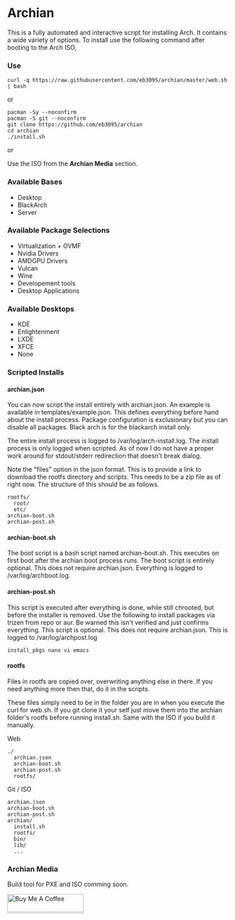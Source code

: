 
# Archian
This is a fully automated and interactive script for installing Arch. It contains a wide variety of options. To install use the
following command after booting to the Arch ISO,

### Use
```
curl -q https://raw.githubusercontent.com/eb3095/archian/master/web.sh | bash
```

or

```
pacman -Sy --noconfirm
pacman -S git --noconfirm
git clone https://github.com/eb3095/archian
cd archian
./install.sh
```

or

Use the ISO from the **Archian Media** section.

### Available Bases
* Desktop
* BlackArch
* Server

### Available Package Selections
* Virtualization + OVMF
* Nvidia Drivers
* AMDGPU Drivers
* Vulcan
* Wine
* Developement tools
* Desktop Applications

### Available Desktops
* KDE
* Enlightenment
* LXDE
* XFCE
* None

### Scripted Installs

#### archian.json
You can now script the install entirely with archian.json. An example is available in templates/example.json. This defines everything
before hand about the install process. Package configuration is exclusionary but you can disable all packages. Black arch is for the
blackarch install only.

The entire install process is logged to /var/log/arch-install.log. The install process is only logged when scripted. As of now I do
not have a proper work around for stdout/stderr redirection that doesn't break dialog.

Note the "files" option in the json format. This is to provide a link to download the rootfs directory and scripts. This needs to be a
zip file as of right now. The structure of this should be as follows.

```
rootfs/
  root/
  etc/
archian-boot.sh
archian-post.sh
```

#### archian-boot.sh
The boot script is a bash script named archian-boot.sh. This executes on first boot after the archian boot process runs. The boot script
is entirely optional. This does not require archian.json. Everything is logged to /var/log/archboot.log.

#### archian-post.sh
This script is executed after everything is done, while still chrooted, but before the installer is removed. Use the following to install
packages via trizen from repo or aur. Be warned this isn't verified and just confirms everything. This script is optional. This does not
require archian.json. This is logged to /var/log/archpost.log

```
install_pkgs nano vi emacs
```

#### rootfs
Files in rootfs are copied over, overwriting anything else in there. If you need anything more then that, do it in the scripts.

These files simply need to be in the folder you are in when you execute the curl for web.sh. If you git clone it your self just move
them into the archian folder's rootfs before running install.sh. Same with the ISO if you build it manually.

Web
```
./
  archian.json
  archian-boot.sh
  archian-post.sh
  rootfs/
```

Git / ISO
```
archian.json
archian-boot.sh
archian-post.sh
archian/
  install.sh
  rootfs/
  bin/
  lib/
  ...
```


### Archian Media
Build tool for PXE and ISO comming soon.

<a href="https://www.buymeacoffee.com/eb3095" target="_blank"><img src="https://www.buymeacoffee.com/assets/img/custom_images/orange_img.png" alt="Buy Me A Coffee" style="height: 41px !important;width: 174px !important;box-shadow: 0px 3px 2px 0px rgba(190, 190, 190, 0.5) !important;-webkit-box-shadow: 0px 3px 2px 0px rgba(190, 190, 190, 0.5) !important;" ></a>